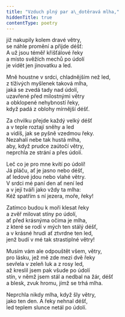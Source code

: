 ```yaml
---
title: "Vzduch plný par a\_dotěravá mlha,"
hiddenTitle: true
contentType: poetry
---
```


<section>

již nakupily kolem dravé větry,  
se náhle promění a přijde déšť:  
A už jsou téměř křišťálové řeky  
a místo svěžích mechů po údolí  
je vidět jen jinovatku a led.

</section>

<section>

Mně houstne v srdci, chladnějším než led,  
z tíživých myšlenek taková mlha,  
jaká se zvedá tady nad údolí,  
uzavřené před milostnými větry  
a obklopené nehybností řeky,  
když padá z oblohy mírnější déšť.

</section>

<section>

Za chvilku přejde každý velký déšť  
a v teple roztají sněhy a led  
a vidíš, jak se pyšně vzedmou řeky.  
Nezahalí nebe tak hustá mlha,  
aby, když prudce zaútočí větry,  
neprchla ze strání a přes údolí.

</section>

<section>

Leč co je pro mne kvítí po údolí!  
Já pláču, ať je jasno nebo déšť,  
ať ledové jdou nebo vlahé větry.  
V srdci mé paní den ať není led  
a v její tváři jako vždy ta mlha:  
Kéž spatřím s ní jezera, moře, řeky!

</section>

<section>

Zatímco budou k moři klesat řeky  
a zvěř milovat stíny po údolí,  
ať před krásnýma očima je mlha,  
z které se rodí v mých ten stálý déšť,  
a v krásné hrudi ať ztvrdne ten led,  
jenž budí v mé tak strastiplné větry!

</section>

<section>

Musím vám ale odpouštět všem, větry,  
pro lásku, jež mě zde mezi dvě řeky  
sevřela v zeleň luk a z rosy led,  
až kreslil jsem pak všude po údolí  
stín, v němž jsem stál a nedbal na žár, déšť  
a blesk, zvuk hromu, jímž se trhá mlha.

</section>

<section>

Neprchla nikdy mlha, když šly větry,  
jako ten den. A řeky nehnal déšť,  
led teplem slunce netál po údolí.

</section>
